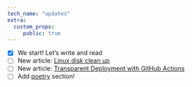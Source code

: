 ```yaml
---
tech_name: "updates"
extra: 
  custom_props:
     public: true
---
```


- [x] We start! Let’s write and read
- [ ] New article: [Linux disk clean up](https://alchemmist.xyz/articles/linux-clean-up/)
- [ ] New article: [Transparent Deployment with GitHub Actions](https://alchemmist.xyz/articles/deploy-gh-actions/)
- [ ] Add [poetry](https://alchemmist.xyz/poetry/) section!

